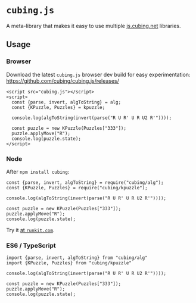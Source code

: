 # `cubing.js`

A meta-library that makes it easy to use multiple
[js.cubing.net](https://js.cubing.net) libraries.

## Usage

### Browser

Download the latest `cubing.js` browser dev build for easy experimentation:
https://github.com/cubing/cubing.js/releases/

    <script src="cubing.js"></script>
    <script>
      const {parse, invert, algToString} = alg;
      const {KPuzzle, Puzzles} = kpuzzle;

      console.log(algToString(invert(parse("R U R' U R U2 R'"))));

      const puzzle = new KPuzzle(Puzzles["333"]);
      puzzle.applyMove("R");
      console.log(puzzle.state);
    </script>

### Node

After `npm install cubing`:

    const {parse, invert, algToString} = require("cubing/alg");
    const {KPuzzle, Puzzles} = require("cubing/kpuzzle");

    console.log(algToString(invert(parse("R U R' U R U2 R'"))));

    const puzzle = new KPuzzle(Puzzles["333"]);
    puzzle.applyMove("R");
    console.log(puzzle.state);

Try it [at `runkit.com`](https://runkit.com/embed/jj71d1c08sta).

### ES6 / TypeScript

    import {parse, invert, algToString} from "cubing/alg"
    import {KPuzzle, Puzzles} from "cubing/kpuzzle"

    console.log(algToString(invert(parse("R U R' U R U2 R'"))));

    const puzzle = new KPuzzle(Puzzles["333"]);
    puzzle.applyMove("R");
    console.log(puzzle.state);
